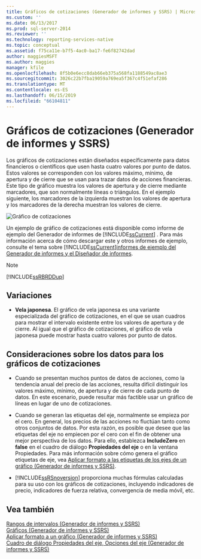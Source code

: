 ```yaml
---
title: Gráficos de cotizaciones (Generador de informes y SSRS) | Microsoft Docs
ms.custom: ''
ms.date: 06/13/2017
ms.prod: sql-server-2014
ms.reviewer: ''
ms.technology: reporting-services-native
ms.topic: conceptual
ms.assetid: f75ca11e-b7f5-4ac0-ba17-fe6f82742dad
author: maggiesMSFT
ms.author: maggies
manager: kfile
ms.openlocfilehash: 8f5b0e6ecc8dab66eb375a568fa1188549ac8ae3
ms.sourcegitcommit: 3026c22b7fba19059a769ea5f367c4f51efaf286
ms.translationtype: MT
ms.contentlocale: es-ES
ms.lasthandoff: 06/15/2019
ms.locfileid: "66104811"
---
```

# <a name="stock-charts-report-builder-and-ssrs"></a>Gráficos de cotizaciones (Generador de informes y SSRS)
  Los gráficos de cotizaciones están diseñados específicamente para datos financieros o científicos que usen hasta cuatro valores por punto de datos. Estos valores se corresponden con los valores máximo, mínimo, de apertura y de cierre que se usan para trazar datos de acciones financieras. Este tipo de gráfico muestra los valores de apertura y de cierre mediante marcadores, que son normalmente líneas o triángulos. En el ejemplo siguiente, los marcadores de la izquierda muestran los valores de apertura y los marcadores de la derecha muestran los valores de cierre.  
  
 ![Gráfico de cotizaciones](../media/rs-stockchart.gif "Gráfico de cotizaciones")  
  
 Un ejemplo de gráfico de cotizaciones está disponible como informe de ejemplo del Generador de informes de [!INCLUDE[ssCurrent](../../../includes/sscurrent-md.md)] . Para más información acerca de cómo descargar este y otros informes de ejemplo, consulte el tema sobre [!INCLUDE[ssCurrent](../../../includes/sscurrent-md.md)][informes de ejemplo del Generador de informes y el Diseñador de informes](https://go.microsoft.com/fwlink/?LinkId=198283).  
  
> [!NOTE]  
>  [!INCLUDE[ssRBRDDup](../../includes/ssrbrddup-md.md)]  
  
## <a name="variations"></a>Variaciones  
  
-   **Vela japonesa**. El gráfico de vela japonesa es una variante especializada del gráfico de cotizaciones, en el que se usan cuadros para mostrar el intervalo existente entre los valores de apertura y de cierre. Al igual que el gráfico de cotizaciones, el gráfico de vela japonesa puede mostrar hasta cuatro valores por punto de datos.  
  
## <a name="data-considerations-for-stock-charts"></a>Consideraciones sobre los datos para los gráficos de cotizaciones  
  
-   Cuando se presentan muchos puntos de datos de acciones, como la tendencia anual del precio de las acciones, resulta difícil distinguir los valores máximo, mínimo, de apertura y de cierre de cada punto de datos. En este escenario, puede resultar más factible usar un gráfico de líneas en lugar de uno de cotizaciones.  
  
-   Cuando se generan las etiquetas del eje, normalmente se empieza por el cero.  En general, los precios de las acciones no fluctúan tanto como otros conjuntos de datos. Por esta razón, es posible que desee que las etiquetas del eje no empiecen por el cero con el fin de obtener una mejor perspectiva de los datos. Para ello, establezca **IncludeZero** en **false** en el cuadro de diálogo **Propiedades del eje** o en la ventana Propiedades. Para más información sobre cómo genera el gráfico etiquetas de eje, vea [Aplicar formato a las etiquetas de los ejes de un gráfico &#40;Generador de informes y SSRS&#41;](formatting-axis-labels-on-a-chart-report-builder-and-ssrs.md).  
  
-   [!INCLUDE[ssRSnoversion](../../includes/ssrsnoversion-md.md)] proporciona muchas fórmulas calculadas para su uso con los gráficos de cotizaciones, incluyendo indicadores de precio, indicadores de fuerza relativa, convergencia de media móvil, etc.  
  
## <a name="see-also"></a>Vea también  
 [Rangos de intervalos &#40;Generador de informes y SSRS&#41;](charts-report-builder-and-ssrs.md)   
 [Gráficos &#40;Generador de informes y SSRS&#41;](charts-report-builder-and-ssrs.md)   
 [Aplicar formato a un gráfico &#40;Generador de informes y SSRS&#41;](formatting-a-chart-report-builder-and-ssrs.md)   
 [Cuadro de diálogo Propiedades del eje, Opciones del eje &#40;Generador de informes y SSRS&#41;](../axis-properties-dialog-box-axis-options-report-builder-and-ssrs.md)  
  
  

